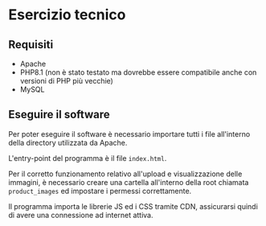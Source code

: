 # Esercizio tecnico

## Requisiti
- Apache
- PHP8.1 (non è stato testato ma dovrebbe essere compatibile anche con versioni di PHP più vecchie)
- MySQL

## Eseguire il software
Per poter eseguire il software è necessario importare tutti i file all'interno della directory utilizzata da Apache.

L'entry-point del programma è il file `index.html`.

Per il corretto funzionamento relativo all'upload e visualizzazione delle immagini, è necessario creare una cartella all'interno della root chiamata `product_images` ed impostare i permessi correttamente.

Il programma importa le librerie JS ed i CSS tramite CDN, assicurarsi quindi di avere una connessione ad internet attiva.